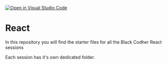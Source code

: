[![Open in Visual Studio Code](https://classroom.github.com/assets/open-in-vscode-f059dc9a6f8d3a56e377f745f24479a46679e63a5d9fe6f495e02850cd0d8118.svg)](https://classroom.github.com/online_ide?assignment_repo_id=7018683&assignment_repo_type=AssignmentRepo)
# React

In this repository you will find the starter files for all the Black Codher React sessions

Each session has it's own dedicated folder.